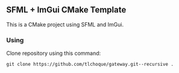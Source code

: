 ## **SFML + ImGui** CMake Template
This is a CMake project using SFML and ImGui.

### Using
Clone repository using this command:  
```
git clone https://github.com/tlchoque/gateway.git--recursive .
```
